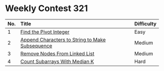 # Weekly Contest 321

| No. | Title | Difficulty
|:---|:---|:---|
| 1 | [Find the Pivot Integer](https://leetcode.com/problems/find-the-pivot-integer/) | Easy
| 2 | [Append Characters to String to Make Subsequence](https://leetcode.com/problems/append-characters-to-string-to-make-subsequence/) | Medium
| 3 | [Remove Nodes From Linked List](https://leetcode.com/problems/remove-nodes-from-linked-list/) | Medium
| 4 | [Count Subarrays With Median K](https://leetcode.com/problems/count-subarrays-with-median-k/) | Hard